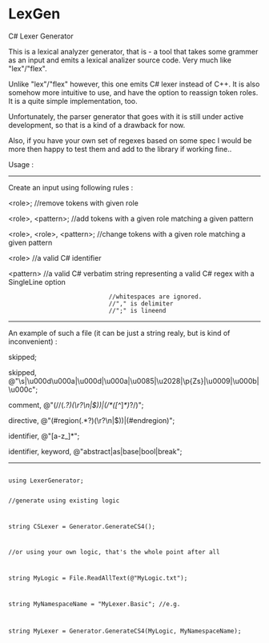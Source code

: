 # LexGen
C# Lexer Generator

This is a lexical analyzer generator, that is - a tool that takes some 
grammer as an input and emits a lexical analizer source code.
Very much like "lex"/"flex".

Unlike "lex"/"flex" however, this one emits C# lexer instead of C++.
It is also somehow more intuitive to use, and have the option to reassign token roles.
It is a quite simple implementation, too.

Unfortunately, the parser generator that goes with it is still under active development,
so that is a kind of a drawback for now.

Also, if you have your own set of regexes based on some spec I would be more then happy
to test them and add to the library if working fine..


Usage :
___________________________________________________________________________________________________________________________
Create an input using following rules : 

\<role>;                         //remove tokens with given role

\<role>, \<pattern>;		//add tokens with a given role matching a given pattern

\<role>, \<role>, \<pattern>;	//change tokens with a given role matching a given pattern
		
\<role>                          //a valid C# identifier

\<pattern>                       //a valid C# verbatim string representing a valid C# regex with a SingleLine option
                                            
                                //whitespaces are ignored.
                                //"," is delimiter
                                //";" is lineend
___________________________________________________________________________________________________________________________
An example of such a file 
(it can be just a string realy, but is kind of inconvenient) :

skipped;

skipped, @"\s|\u000d\u000a|\u000d|\u000a|\u0085|\u2028|\p{Zs}|\u0009|\u000b|\u000c";

comment, @"(//(.*?)(\r?\n|$))|(/\*([^*]*\*)*?/)";

directive, @"(#region(.*?)(\r?\n|$))|(#endregion)";

identifier, @"[a-z_]*";


identifier, keyword, @"abstract|as|base|bool|break";
___________________________________________________________________________________________________________________________
<code>
using LexerGenerator;

//generate using existing logic

string CSLexer = Generator.GenerateCS4();

//or using your own logic, that's the whole point after all

string MyLogic = File.ReadAllText(@"MyLogic.txt");

string MyNamespaceName = "MyLexer.Basic";  //e.g.

string MyLexer = Generator.GenerateCS4(MyLogic, MyNamespaceName);
</code>
